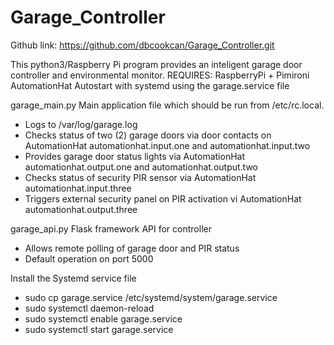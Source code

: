 # Garage_Controller
Github link: https://github.com/dbcookcan/Garage_Controller.git

This python3/Raspberry Pi program provides an inteligent garage door controller and environmental monitor.
REQUIRES: RaspberryPi + Pimironi AutomationHat
Autostart with systemd using the garage.service file

garage_main.py
Main application file which should be run from /etc/rc.local.
 - Logs to /var/log/garage.log
 - Checks status of two (2) garage doors via door contacts on AutomationHat automationhat.input.one and automationhat.input.two
 - Provides garage door status lights via AutomationHat automationhat.output.one and automationhat.output.two
 - Checks status of security PIR sensor via AutomationHat automationhat.input.three
 - Triggers external security panel on PIR activation vi AutomationHat automationhat.output.three

garage_api.py
Flask framework API for controller
- Allows remote polling of garage door and PIR status
- Default operation on port 5000

Install the Systemd service file
- sudo cp garage.service /etc/systemd/system/garage.service
- sudo systemctl daemon-reload
- sudo systemctl enable garage.service
- sudo systemctl start garage.service
 
